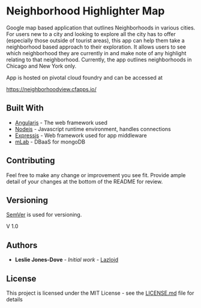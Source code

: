 # Neighborhood Highlighter Map 

Google map based application that outlines Neighborhoods in various cities. For users new to a city and looking to explore all the city has to offer (especially those outside of tourist areas), this app can help them take a neighborhood based approach to their exploration. It allows users to see which neighborhood they are currently in and make note of any highlight relating to that neighborhood. Currently, the app outlines neighborhoods in Chicago and New York only.

App is hosted on pivotal cloud foundry and can be accessed at

https://neighborhoodview.cfapps.io/


## Built With

* [Angularjs](https://angularnodejs.org/) - The web framework used
* [Nodejs](https://nodejs.org/en/) - Javascript runtime environment, handles connections
* [Expressjs](https://expressjs.com/) - Web framework used for app middleware
* [mLab](https://mlab.com/home) - DBaaS for mongoDB

## Contributing

Feel free to make any change or improvement you see fit. Provide ample detail of your changes at the bottom of the README for review. 

## Versioning

[SemVer](http://semver.org/) is used for versioning. 

V 1.0

## Authors

* **Leslie Jones-Dove** - *Initial work* - [Lazlojd](https://github.com/lazlojd)


## License

This project is licensed under the MIT License - see the [LICENSE.md](LICENSE.md) file for details

